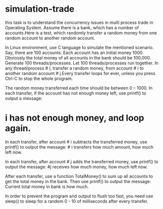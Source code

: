 # simulation-trade
this task is to understand the concurrency issues in multi process trade in Operating System.
Assume there is a bank, which has a number of accounts.Here is a test, which randomly transfer a random money from one random
account to another random account.

In Linux environment, use C language to simulate the mentioned scenario.
Say, there are 100 accounts.
Each account has an initial money 1000.
Obviously the total money of all accounts in the bank should be 100,000.
Generate 100 threads/processes.
Let 100 threads/processes run together.
In any thread/process # i, transfer a random money, from account # i to another random
account # j.Every transfer loops for ever, unless you press Ctrl-C to stop the whole program.

The random money transferred each time should be between 0 – 1000.
In each transfer, if the account has not enough money left, use printf() to output a message:
# i has not enough money, and loop again.

In each transfer, after account # i subtracts the transferred money, use printf() to output the
message: # i transfers how much amount, how much left now.

In each transfer, after account # j adds the transferred money, use printf() to output the
message: #j receives how much money, how much left now.

After each transfer, use a function TotalMoney() to sum up all accounts to get the total
money in the bank. Then use printf() to output the message: Current total money in bank is how
much.

In order to prevent the program and output to flush too fast, you need use sleep() to sleep
for a random 0 - 10 of milliseconds after every transfer. 
